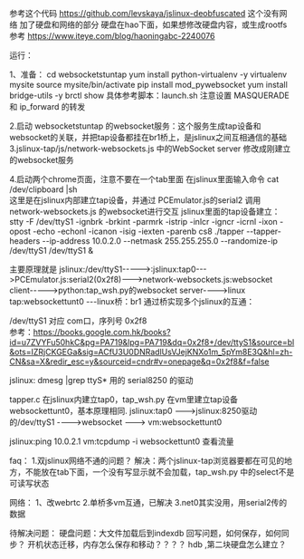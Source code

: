 参考这个代码 https://github.com/levskaya/jslinux-deobfuscated 这个没有网络
加了硬盘和网络的部分
硬盘在hao下面，如果想修改硬盘内容，或生成rootfs 参考 https://www.iteye.com/blog/haoningabc-2240076

运行：


1、准备：
cd websocketstuntap
yum install python-virtualenv -y
virtualenv mysite
source mysite/bin/activate
pip install mod_pywebsocket
yum install bridge-utils -y
brctl show
具体参考脚本：launch.sh
注意设置 MASQUERADE 和 ip_forward 的转发

2.启动 websocketstuntap 的websocket服务：这个服务生成tap设备和websocket的关联，并把tap设备都挂在br1桥上，是jslinux之间互相通信的基础
3.jslinux-tap/js/network-websockets.js
中的WebSocket server 修改成刚建立的websocket服务

4.启动两个chrome页面，注意不要在一个tab里面
在jslinux里面输入命令 cat /dev/clipboard |sh  
这里是在jslinux内部建立tap设备，并通过 PCEmulator.js的serial2  调用network-websockets.js 的websocket进行交互
jslinux里面的tap设备建立：
stty -F /dev/ttyS1 -ignbrk -brkint -parmrk -istrip -inlcr -igncr -icrnl -ixon -opost -echo -echonl -icanon -isig -iexten -parenb cs8
./tapper --tapper-headers --ip-address 10.0.2.0 --netmask 255.255.255.0 --randomize-ip /dev/ttyS1 /dev/ttyS1 &




主要原理就是
jslinux:/dev/ttyS1----->:jslinux:tap0--->PCEmulator.js:serial2(0x2f8)--->network-websockets.js:websocket client----->python:tap_wsh.py的websocket server---->linux tap:websockettunt0 ---linux桥：br1
通过桥实现多个jslinux的互通：


/dev/ttyS1 对应 com口，序列号 0x2f8  
参考：https://books.google.com.hk/books?id=u7ZVYFu50hkC&pg=PA719&lpg=PA719&dq=0x2f8+/dev/ttyS1&source=bl&ots=IZRjCKGEGa&sig=ACfU3U0DNRadlUsVJejKNXo1m_5pYm8E3Q&hl=zh-CN&sa=X&redir_esc=y&sourceid=cndr#v=onepage&q=0x2f8&f=false

jslinux:
dmesg |grep ttyS* 
用的 serial8250 的驱动

tapper.c 在jslinux内建立tap0，tap_wsh.py 在vm里建立tap设备websockettunt0，基本原理相同.
jslinux:tap0 --->jslinux:8250驱动的/dev/ttyS1 ---->websocket ---> vm:websockettunt0

jslinux:ping 10.0.2.1
vm:tcpdump -i websockettunt0 
查看流量


faq：
1.双jslinux网络不通的问题？
解决：两个jslinux-tap浏览器要都在可见的地方，不能放在tab下面，一个没有写显示就不会加载，tap_wsh.py 中的select不是可读写状态



网络：
1、改webrtc
2.单桥多vm互通，已解决
3.net0其实没用，用serial2传的数据



待解决问题：
硬盘问题：大文件加载后到indexdb
回写问题，如何保存，如何同步？
开机状态迁移，内存怎么保存和移动？？？？
hdb ,第二块硬盘怎么建立？





